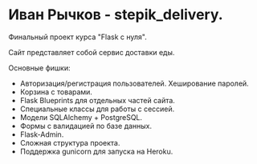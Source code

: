 # Иван Рычков - stepik_delivery.

Финальный проект курса "Flask с нуля".

Сайт представляет собой сервис доставки еды.

Основные фишки:
- Авторизация/регистрация пользователей. Хеширование паролей.
- Корзина с товарами.
- Flask Blueprints для отдельных частей сайта.
- Специальные классы для работы с сессией.
- Модели SQLAlchemy + PostgreSQL.
- Формы с валидацией по базе данных.
- Flask-Admin.
- Сложная структура проекта.
- Поддержка gunicorn для запуска на Heroku.
